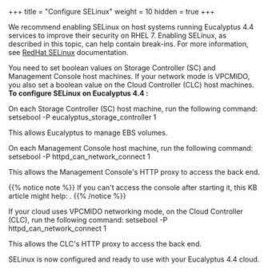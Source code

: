 +++
title = "Configure SELinux"
weight = 10
hidden = true
+++

We recommend enabling SELinux on host systems running Eucalyptus 4.4 services to improve their security on RHEL 7. Enabling SELinux, as described in this topic, can help contain break-ins. For more information, see [RedHat SELinux](https://access.redhat.com/documentation/en-US/Red_Hat_Enterprise_Linux/7/html/SELinux_Users_and_Administrators_Guide/chap-Security-Enhanced_Linux-Troubleshooting.html) documentation. 

You need to set boolean values on Storage Controller (SC) and Management Console host machines. If your network mode is VPCMIDO, you also set a boolean value on the Cloud Controller (CLC) host machines. **To configure SELinux on Eucalyptus 4.4 :** 

On each Storage Controller (SC) host machine, run the following command: 
    setsebool -P eucalyptus_storage_controller 1

This allows Eucalyptus to manage EBS volumes. 

On each Management Console host machine, run the following command: 
    setsebool -P httpd_can_network_connect 1

This allows the Management Console's HTTP proxy to access the back end. 


{{% notice note %}}
If you can't access the console after starting it, this KB article might help: . 
{{% /notice %}}


If your cloud uses VPCMIDO networking mode, on the Cloud Controller (CLC), run the following command: 
    setsebool -P httpd_can_network_connect 1

This allows the CLC's HTTP proxy to access the back end. 

SELinux is now configured and ready to use with your Eucalyptus 4.4 cloud. 